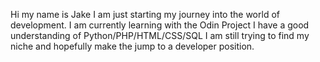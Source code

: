 Hi my name is Jake
I am just starting my journey into the world of development.
I am currently learning with the Odin Project
I have a good understanding of Python/PHP/HTML/CSS/SQL
I am still trying to find my niche and hopefully make the jump to a developer position.

